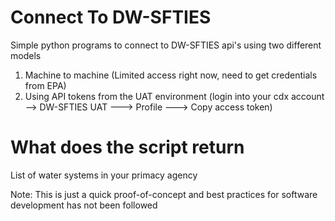 # Connect To DW-SFTIES
Simple python programs to connect to DW-SFTIES api's using two different models
1. Machine to machine (Limited access right now, need to get credentials from EPA)
2. Using API tokens from the UAT environment (login into your cdx account --> DW-SFTIES UAT ---> Profile ---> Copy access token)

# What does the script return
List of water systems in your primacy agency

Note: This is just a quick proof-of-concept and best practices for software development has not been followed



